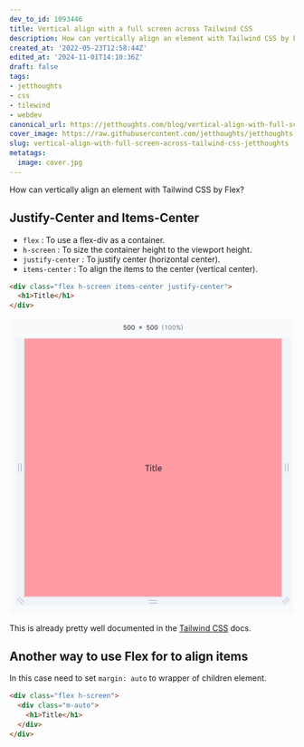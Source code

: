 ```yaml
---
dev_to_id: 1093446
title: Vertical align with a full screen across Tailwind CSS
description: How can vertically align an element with Tailwind CSS by Flex?           Justify-Center and...
created_at: '2022-05-23T12:58:44Z'
edited_at: '2024-11-01T14:10:36Z'
draft: false
tags:
- jetthoughts
- css
- tilewind
- webdev
canonical_url: https://jetthoughts.com/blog/vertical-align-with-full-screen-across-tailwind-css-jetthoughts/
cover_image: https://raw.githubusercontent.com/jetthoughts/jetthoughts.github.io/master/content/blog/vertical-align-with-full-screen-across-tailwind-css-jetthoughts/cover.jpg
slug: vertical-align-with-full-screen-across-tailwind-css-jetthoughts
metatags:
  image: cover.jpg
---
```

How can vertically align an element with Tailwind CSS by Flex?
 
## Justify-Center and Items-Center

- `flex` : To use a flex-div as a container.
- `h-screen` : To size the container height to the viewport height.
- `justify-center` : To justify center (horizontal center).
- `items-center` : To align the items to the center (vertical center).

```html
<div class="flex h-screen items-center justify-center">
  <h1>Title</h1>
</div>
```

![Image description](file_0.png)
 
This is already pretty well documented in the [Tailwind CSS](https://tailwindcss.com/docs/align-items#center) docs.

## Another way to use Flex for to align items

In this case need to set `margin: auto` to wrapper of children element.

```html
<div class="flex h-screen">
  <div class="m-auto">
    <h1>Title</h1>
  </div>
</div>
```




